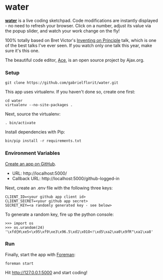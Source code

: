 # water

**[water](http://gabrielflor.it/water)** is a live coding sketchpad. Code modifications are instantly displayed - no need to refresh your browser. Click on a number, adjust its value via the popup slider, and watch your work change on the fly!

100% totally based on Bret Victor's [Inventing on Principle](https://vimeo.com/36579366) talk, which is one of the best talks I've ever seen. If you watch only one talk this year, make sure it's this one.

The beautiful code editor, [Ace](http://ace.ajax.org/), is an open source project by Ajax.org.

### Setup

    git clone https://github.com/gabrielflorit/water.git

This app uses virtualenv. If you haven't done so, create one first:

    cd water
    virtualenv --no-site-packages .


Next, source the virtualenv:

    . bin/activate


Install dependencies with Pip:

    bin/pip install -r requirements.txt

### Environment Variables

[Create an app on GitHub](https://github.com/settings/applications/new).

* URL: http://localhost:5000/
* Callback URL: http://localhost:5000/github-logged-in

Next, create an .env file with the following three keys:

    CLIENT_ID=<your github app client id>
    CLIENT_SECRET=<your github app secret>
    SECRET_KEY=<a randomly generated key - see below>

To generate a random key, fire up the python console:
    
    >>> import os
    >>> os.urandom(24)
    '\xfd{H\xe5<\x95\xf9\xe3\x96.5\xd1\x01O<!\xd5\xa2\xa0\x9fR"\xa1\xa8'

### Run

Finally, start the app with [Foreman](http://blog.daviddollar.org/2011/05/06/introducing-foreman.html):

    foreman start

Hit http://127.0.0.1:5000 and start coding!
